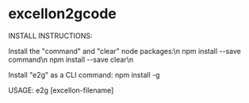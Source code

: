 # excellon2gcode

INSTALL INSTRUCTIONS:

Install the "command" and "clear" node packages:\n
  npm install --save command\n
  npm install --save clear\n
  
Install "e2g" as a CLI command:
  npm install -g
  
 USAGE: 
  e2g [excellon-filename]
 
